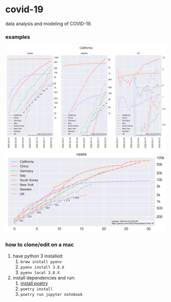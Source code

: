 # covid-19
data analysis and modeling of COVID-19.

### examples

![Example 1](img/example-1.png)
![Example 2](img/example-2.png)


### how to clone/edit on a mac
1. have python 3 installed:
   1. `brew install pyenv`
   2. `pyenv install 3.8.X`
   3. `pyenv local 3.8.X`
2. install dependencies and run:
   1. [install poetry](https://poetry.eustace.io/docs/#installation)
   2. `poetry install`
   3. `poetry run jupyter notebook`
